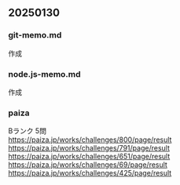 ## 20250130
### git-memo.md
作成
### node.js-memo.md
作成
### paiza
Bランク 5問  
https://paiza.jp/works/challenges/800/page/result  
https://paiza.jp/works/challenges/791/page/result  
https://paiza.jp/works/challenges/651/page/result  
https://paiza.jp/works/challenges/69/page/result  
https://paiza.jp/works/challenges/425/page/result  